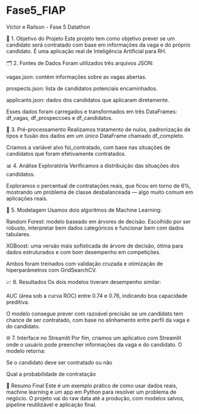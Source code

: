 # Fase5_FIAP
Victor e Railson - Fase 5 Datathon

🧠 1. Objetivo do Projeto
Este projeto tem como objetivo prever se um candidato será contratado com base em informações da vaga e do próprio candidato. É uma aplicação real de Inteligência Artificial para RH.

🗂️ 2. Fontes de Dados
Foram utilizados três arquivos JSON:

vagas.json: contém informações sobre as vagas abertas.

prospects.json: lista de candidatos potenciais encaminhados.

applicants.json: dados dos candidatos que aplicaram diretamente.

Esses dados foram carregados e transformados em três DataFrames: df_vagas, df_prospeccoes e df_candidatos.

🧼 3. Pré-processamento
Realizamos tratamento de nulos, padronização de tipos e fusão dos dados em um único DataFrame chamado df_completo.

Criamos a variável alvo foi_contratado, com base nas situações de candidatos que foram efetivamente contratados.

📊 4. Análise Exploratória
Verificamos a distribuição das situações dos candidatos.

Exploramos o percentual de contratações reais, que ficou em torno de 6%, mostrando um problema de classe desbalanceada — algo muito comum em aplicações reais.

🤖 5. Modelagem
Usamos dois algoritmos de Machine Learning:

Random Forest: modelo baseado em árvores de decisão. Escolhido por ser robusto, interpretar bem dados categóricos e funcionar bem com dados tabulares.

XGBoost: uma versão mais sofisticada de árvore de decisão, ótima para dados estruturados e com bom desempenho em competições.

Ambos foram treinados com validação cruzada e otimização de hiperparâmetros com GridSearchCV.

📈 6. Resultados
Os dois modelos tiveram desempenho similar:

AUC (área sob a curva ROC) entre 0.74 e 0.76, indicando boa capacidade preditiva.

O modelo consegue prever com razoável precisão se um candidato tem chance de ser contratado, com base no alinhamento entre perfil da vaga e do candidato.

🌐 7. Interface no Streamlit
Por fim, criamos um aplicativo com Streamlit onde o usuário pode preencher informações da vaga e do candidato. O modelo retorna:

Se o candidato deve ser contratado ou não

Qual a probabilidade de contratação

🏁 Resumo Final
Este é um exemplo prático de como usar dados reais, machine learning e um app em Python para resolver um problema de negócio. O projeto vai do raw data até a produção, com modelos salvos, pipeline reutilizável e aplicação final.
